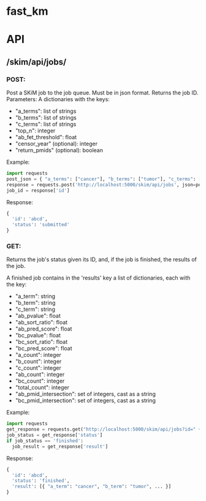 # fast_km

# API
## /skim/api/jobs/
### POST:
Post a SKiM job to the job queue. Must be in json format. Returns the job ID. 
Parameters:
A dictionaries with the keys:
- "a_terms": list of strings
- "b_terms": list of strings
- "c_terms": list of strings
- "top_n": integer
- "ab_fet_threshold": float
- "censor_year" (optional): integer
- "return_pmids" (optional): boolean

Example:
```py
import requests
post_json = { "a_terms": ["cancer"], "b_terms": ["tumor"], "c_terms": ["skin"], "top_n": 50, "ab_fet_threshold": 0.01 }
response = requests.post('http://localhost:5000/skim/api/jobs', json=post_json).json()
job_id = response['id']
```

Response:
```py
{ 
  'id': 'abcd', 
  'status': 'submitted' 
}
```

### GET:
Returns the job's status given its ID, and, if the job is finished, the results of the job.

A finished job contains in the 'results' key a list of dictionaries, each with the key:
- "a_term": string
- "b_term": string
- "c_term": string
- "ab_pvalue": float
- "ab_sort_ratio": float
- "ab_pred_score": float
- "bc_pvalue": float
- "bc_sort_ratio": float
- "bc_pred_score": float
- "a_count": integer
- "b_count": integer
- "c_count": integer
- "ab_count": integer
- "bc_count": integer
- "total_count": integer
- "ab_pmid_intersection": set of integers, cast as a string
- "bc_pmid_intersection": set of integers, cast as a string

Example: 
```py
import requests
get_response = requests.get("http://localhost:5000/skim/api/jobs?id=" + job_id).json()
job_status = get_response['status']
if job_status == 'finished':
  job_result = get_response['result']
```

Response:
```py
{ 
  'id': 'abcd', 
  'status': 'finished', 
  'result': [{ "a_term": "cancer", "b_term": "tumor", ... }] 
}
```
